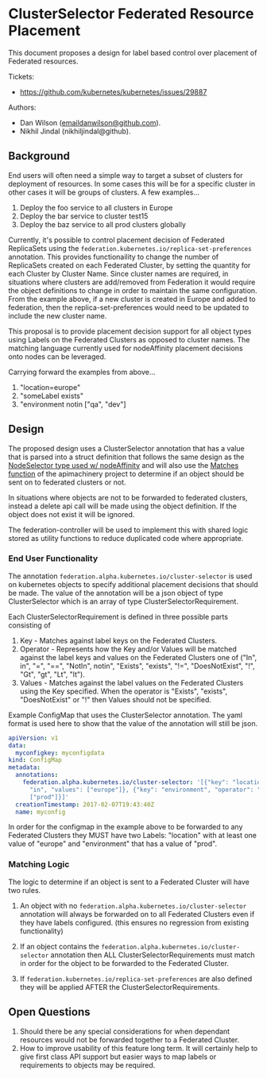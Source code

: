 # ClusterSelector Federated Resource Placement

This document proposes a design for label based control over placement of
Federated resources.

Tickets:

- https://github.com/kubernetes/kubernetes/issues/29887

Authors:

- Dan Wilson (emaildanwilson@github.com).
- Nikhil Jindal (nikhiljindal@github).

##  Background

End users will often need a simple way to target a subset of clusters for deployment of resources. In some cases this will be for a specific cluster in other cases it will be groups of clusters.
A few examples...

1. Deploy the foo service to all clusters in Europe
1. Deploy the bar service to cluster test15
1. Deploy the baz service to all prod clusters globally

Currently, it's possible to control placement decision of Federated ReplicaSets
using the `federation.kubernetes.io/replica-set-preferences` annotation. This provides functionaility to change the number of ReplicaSets created on each Federated Cluster, by setting the quantity for each Cluster by Cluster Name. Since cluster names are required, in situations where clusters are add/removed from Federation it would require the object definitions to change in order to maintain the same configuration. From the example above, if a new cluster is created in Europe and added to federation, then the replica-set-preferences would need to be updated to include the new cluster name.

This proposal is to provide placement decision support for all object types using Labels on the Federated Clusters as opposed to cluster names. The matching language currently used for nodeAffinity placement decisions onto nodes can be leveraged. 

Carrying forward the examples from above...

1. "location=europe"
1. "someLabel exists"
1. "environment notin ["qa", "dev"]

## Design

The proposed design uses a ClusterSelector annotation that has a value that is parsed into a struct definition that follows the same design as the [NodeSelector type used w/ nodeAffinity](https://github.com/kubernetes/kubernetes/blob/master/pkg/api/v1/types.go#L1798) and will also use the [Matches function](https://github.com/kubernetes/apimachinery/blob/master/pkg/labels/selector.go#L172) of the apimachinery project to determine if an object should be sent on to federated clusters or not.

In situations where objects are not to be forwarded to federated clusters, instead a delete api call will be made using the object definition. If the object does not exist it will be ignored.

The federation-controller will be used to implement this with shared logic stored as utility functions to reduce duplicated code where appropriate.

### End User Functionality 
The annotation `federation.alpha.kubernetes.io/cluster-selector` is used on kubernetes objects to specify additional placement decisions that should be made. The value of the annotation will be a json object of type ClusterSelector which is an array of type ClusterSelectorRequirement.

Each ClusterSelectorRequirement is defined in three possible parts consisting of
1. Key - Matches against label keys on the Federated Clusters.
1. Operator - Represents how the Key and/or Values will be matched against the label keys and values on the Federated Clusters one of ("In", in", "=", "==", "NotIn", notin", "Exists", "exists", "!=", "DoesNotExist", "!", "Gt", "gt", "Lt", "lt").
1. Values - Matches against the label values on the Federated Clusters using the Key specified. When the operator is "Exists", "exists", "DoesNotExist" or "!" then Values should not be specified.

Example ConfigMap that uses the ClusterSelector annotation. The yaml format is used here to show that the value of the annotation will still be json.
```yaml
apiVersion: v1
data:
  myconfigkey: myconfigdata
kind: ConfigMap
metadata:
  annotations:
    federation.alpha.kubernetes.io/cluster-selector: '[{"key": "location", "operator":
      "in", "values": ["europe"]}, {"key": "environment", "operator": "==", "values":
      ["prod"]}]'
  creationTimestamp: 2017-02-07T19:43:40Z
  name: myconfig
```

In order for the configmap in the example above to be forwarded to any Federated Clusters they MUST have two Labels: "location" with at least one value of "europe" and "environment" that has a value of "prod".

### Matching Logic

The logic to determine if an object is sent to a Federated Cluster will have two rules.

1. An object with no `federation.alpha.kubernetes.io/cluster-selector` annotation will always be forwarded on to all Federated Clusters even if they have labels configured. (this ensures no regression from existing functionality)

1. If an object contains the `federation.alpha.kubernetes.io/cluster-selector` annotation then ALL ClusterSelectorRequirements must match in order for the object to be forwarded to the Federated Cluster.

1. If `federation.kubernetes.io/replica-set-preferences` are also defined they will be applied AFTER the ClusterSelectorRequirements.

## Open Questions

1. Should there be any special considerations for when dependant resources would not be forwarded together to a Federated Cluster.
1. How to improve usability of this feature long term. It will certainly help to give first class API support but easier ways to map labels or requirements to objects may be required.